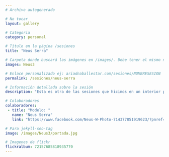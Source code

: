 ```yaml
---
# Archivo autogenerado

# No tocar
layout: gallery

# Categoria
category: personal

# Título en la página /sesiones
title: "Neus Serra"

# Carpeta donde buscará las imágenes en /images/. Debe tener el mismo nombre y sin espacios
images: Neus3

# Enlace personalizado ej: ariadnaballestar.com/sesiones/NOMBRESESION
permalink: /sesiones/neus-serra

# Información detallada sobre la sesión
description: "Esta es otra de las sesiones que hicimos en un interior precioso. En esta ocasión le toca a Neus, con ella ya hay confianza, es la tercera vez que repite y eso facilita mucho las cosas. ¡Siempre es un placer trabajar con ella!"

# Colaboradores
colaboradores:
 - title: "Modelo: "
   name: "Neus Serra"
   link: "https://www.facebook.com/Neus-W-Photo-714377851919623/?pnref=lhc"

# Para jekyll-seo-tag
image: /images/Neus3/portada.jpg

# Imagenes de flickr
flickralbum: 72157685818935770
---
```

